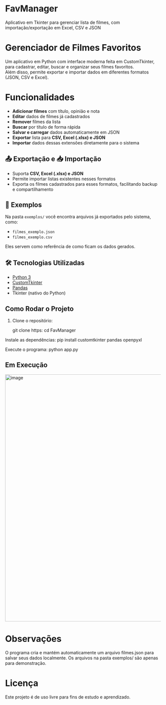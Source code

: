 # FavManager
Aplicativo em Tkinter para gerenciar lista de filmes, com importação/exportação em Excel, CSV e JSON


# Gerenciador de Filmes Favoritos

Um aplicativo em Python com interface moderna feita em CustomTkinter, para cadastrar, editar, buscar e organizar seus filmes favoritos.  
Além disso, permite exportar e importar dados em diferentes formatos (JSON, CSV e Excel).



#  Funcionalidades

-  **Adicionar filmes** com título, opinião e nota
-  **Editar** dados de filmes já cadastrados
-  **Remover** filmes da lista
-  **Buscar** por título de forma rápida
-  **Salvar e carregar** dados automaticamente em JSON
-  **Exportar** lista para **CSV, Excel (.xlsx) e JSON**
-  **Importar** dados dessas extensões diretamente para o sistema



## 📤 Exportação e 📥 Importação

- Suporta **CSV, Excel (.xlsx) e JSON**
- Permite importar listas existentes nesses formatos
- Exporta os filmes cadastrados para esses formatos, facilitando backup e compartilhamento


## 📂 Exemplos

Na pasta `exemplos/` você encontra arquivos já exportados pelo sistema, como:

- `filmes_exemplo.json`
- `filmes_exemplo.csv`

Eles servem como referência de como ficam os dados gerados.


## 🛠️ Tecnologias Utilizadas

- [Python 3](https://www.python.org/)
- [CustomTkinter](https://github.com/TomSchimansky/CustomTkinter)
- [Pandas](https://pandas.pydata.org/)  
- Tkinter (nativo do Python)


##  Como Rodar o Projeto

1. Clone o repositório:
  
   git clone https: 
   cd FavManager
   
Instale as dependências:
pip install customtkinter pandas openpyxl

Execute o programa:
python app.py

 ## Em Execução
 <img width="1011" height="796" alt="image" src="https://github.com/user-attachments/assets/45ff1e05-9aae-4116-ba81-4311c2126fa8" />

 

# Observações
O programa cria e mantém automaticamente um arquivo filmes.json para salvar seus dados localmente.
Os arquivos na pasta exemplos/ são apenas para demonstração.
# Licença
Este projeto é de uso livre para fins de estudo e aprendizado.
